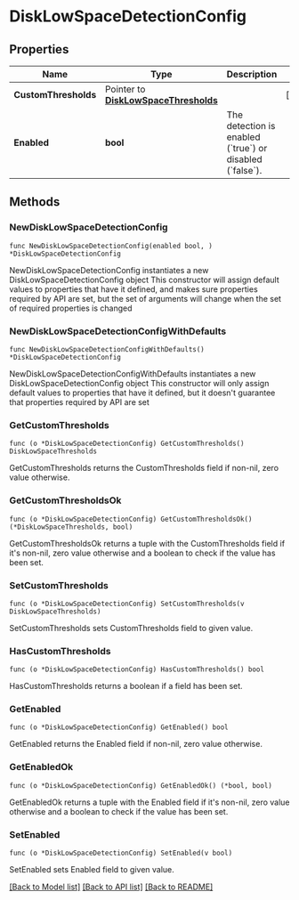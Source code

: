 # DiskLowSpaceDetectionConfig

## Properties

Name | Type | Description | Notes
------------ | ------------- | ------------- | -------------
**CustomThresholds** | Pointer to [**DiskLowSpaceThresholds**](DiskLowSpaceThresholds.md) |  | [optional] 
**Enabled** | **bool** | The detection is enabled (&#x60;true&#x60;) or disabled (&#x60;false&#x60;). | 

## Methods

### NewDiskLowSpaceDetectionConfig

`func NewDiskLowSpaceDetectionConfig(enabled bool, ) *DiskLowSpaceDetectionConfig`

NewDiskLowSpaceDetectionConfig instantiates a new DiskLowSpaceDetectionConfig object
This constructor will assign default values to properties that have it defined,
and makes sure properties required by API are set, but the set of arguments
will change when the set of required properties is changed

### NewDiskLowSpaceDetectionConfigWithDefaults

`func NewDiskLowSpaceDetectionConfigWithDefaults() *DiskLowSpaceDetectionConfig`

NewDiskLowSpaceDetectionConfigWithDefaults instantiates a new DiskLowSpaceDetectionConfig object
This constructor will only assign default values to properties that have it defined,
but it doesn't guarantee that properties required by API are set

### GetCustomThresholds

`func (o *DiskLowSpaceDetectionConfig) GetCustomThresholds() DiskLowSpaceThresholds`

GetCustomThresholds returns the CustomThresholds field if non-nil, zero value otherwise.

### GetCustomThresholdsOk

`func (o *DiskLowSpaceDetectionConfig) GetCustomThresholdsOk() (*DiskLowSpaceThresholds, bool)`

GetCustomThresholdsOk returns a tuple with the CustomThresholds field if it's non-nil, zero value otherwise
and a boolean to check if the value has been set.

### SetCustomThresholds

`func (o *DiskLowSpaceDetectionConfig) SetCustomThresholds(v DiskLowSpaceThresholds)`

SetCustomThresholds sets CustomThresholds field to given value.

### HasCustomThresholds

`func (o *DiskLowSpaceDetectionConfig) HasCustomThresholds() bool`

HasCustomThresholds returns a boolean if a field has been set.

### GetEnabled

`func (o *DiskLowSpaceDetectionConfig) GetEnabled() bool`

GetEnabled returns the Enabled field if non-nil, zero value otherwise.

### GetEnabledOk

`func (o *DiskLowSpaceDetectionConfig) GetEnabledOk() (*bool, bool)`

GetEnabledOk returns a tuple with the Enabled field if it's non-nil, zero value otherwise
and a boolean to check if the value has been set.

### SetEnabled

`func (o *DiskLowSpaceDetectionConfig) SetEnabled(v bool)`

SetEnabled sets Enabled field to given value.



[[Back to Model list]](../README.md#documentation-for-models) [[Back to API list]](../README.md#documentation-for-api-endpoints) [[Back to README]](../README.md)



